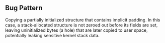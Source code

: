 ## Bug Pattern

Copying a partially initialized structure that contains implicit padding. In this case, a stack-allocated structure is not zeroed out before its fields are set, leaving uninitialized bytes (a hole) that are later copied to user space, potentially leaking sensitive kernel stack data.